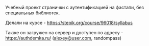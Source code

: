 Учебный проект странички с аутентификацией на фастапи, без специальных библиотек.

Делали на курсе - https://stepik.org/course/96018/syllabus

Также он загружен на сервер и доступен по адресу - https://authdemka.ru/ (alexey@user.com, randompass)